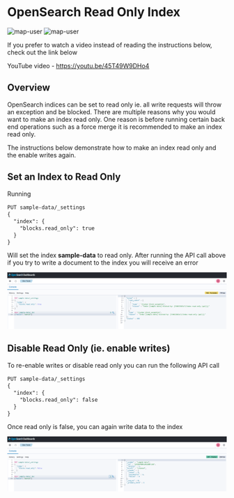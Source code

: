 # OpenSearch Read Only Index

<img width="85" alt="map-user" src="https://img.shields.io/badge/views-553-green"> <img width="125" alt="map-user" src="https://img.shields.io/badge/unique visits-333-green">

If you prefer to watch a video instead of reading the instructions below, check out the link below

YouTube video - https://youtu.be/45T49W9DHo4

## Overview
OpenSearch indices can be set to read only ie. all write requests will throw an exception and be blocked. There are multiple reasons why you would want to make an index read only. One reason is before running certain back end operations such as a force merge it is recommended to make an index read only.

The instructions below demonstrate how to make an index read only and the enable writes again.

## Set an Index to Read Only

Running

```
PUT sample-data/_settings
{
  "index": {
    "blocks.read_only": true
  }
}
```

Will set the index **sample-data** to read only. After running the API call above if you try to write a document to the index you will receive an error

<img width="800" alt="cat_indicies_1" src="https://github.com/ev2900/OpenSearch_Read_Only_Index/blob/main/README/read_only_true.PNG">

## Disable Read Only (ie. enable writes)

To re-enable writes or disable read only you can run the following API call

```
PUT sample-data/_settings
{
  "index": {
    "blocks.read_only": false
  }
}
```

Once read only is false, you can again write data to the index

<img width="800" alt="cat_indicies_1" src="https://github.com/ev2900/OpenSearch_Read_Only_Index/blob/main/README/read_only_false.PNG">
